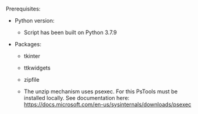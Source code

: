 Prerequisites: 

* Python version:
	* Script has been built on Python 3.7.9

* Packages:
	* tkinter
	* ttkwidgets
	* zipfile

	* The unzip mechanism uses psexec. For this PsTools must be installed locally. See documentation here: https://docs.microsoft.com/en-us/sysinternals/downloads/psexec

